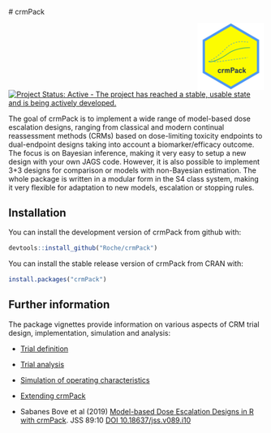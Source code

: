 
<!-- markdownlint-disable-file -->
<!-- README.md is generated from README.Rmd. Please edit that file -->
\# crmPack
<p align="center">
<img src='man/figures/logo.png' align="right" height="131.5" alt="crmPack-logo"/>
</p>

[![Project Status: Active - The project has reached a stable, usable
state and is being actively
developed.](https://www.repostatus.org/badges/latest/active.svg)](https://www.repostatus.org/#active)  

The goal of crmPack is to implement a wide range of model-based dose
escalation designs, ranging from classical and modern continual
reassessment methods (CRMs) based on dose-limiting toxicity endpoints to
dual-endpoint designs taking into account a biomarker/efficacy outcome.
The focus is on Bayesian inference, making it very easy to setup a new
design with your own JAGS code. However, it is also possible to
implement 3+3 designs for comparison or models with non-Bayesian
estimation. The whole package is written in a modular form in the S4
class system, making it very flexible for adaptation to new models,
escalation or stopping rules.

## Installation

You can install the development version of crmPack from github with:

``` r
devtools::install_github("Roche/crmPack")
```

You can install the stable release version of crmPack from CRAN with:

``` r
install.packages("crmPack")
```

## Further information

The package vignettes provide information on various aspects of CRM
trial design, implementation, simulation and analysis:

-   [Trial definition](trial_definition.html)

-   [Trial analysis](trial_analysis.html)

-   [Simulation of operating characteristics](trial_simulation.html)

-   [Extending crmPack](extending_crmpack.html)

-   Sabanes Bove et al (2019) [Model-based Dose Escalation Designs in R
    with crmPack](crmPack-jss-paper.html). JSS 89:10 [DOI
    10.18637/jss.v089.i10](https://www.jstatsoft.org/article/view/v089i10)
